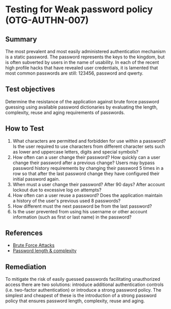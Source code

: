 # Testing for Weak password policy (OTG-AUTHN-007)

## Summary

The most prevalent and most easily administered authentication mechanism is a static password. The password represents the keys to the kingdom, but is often subverted by users in the name of usability. In each of the recent high profile hacks that have revealed user credentials, it is lamented that most common passwords are still: 123456, password and qwerty.


## Test objectives

Determine the resistance of the application against brute force password guessing using available password dictionaries by evaluating the length, complexity, reuse and aging requirements of passwords.


## How to Test

1. What characters are permitted and forbidden for use within a password? Is the user required to use characters from different character sets such as lower and uppercase letters, digits and special symbols?
2. How often can a user change their password? How quickly can a user change their password after a previous change? Users may bypass password history requirements by changing their password 5 times in a row so that after the last password change they have configured their initial password again.
3. When must a user change their password? After 90 days? After account lockout due to excessive log on attempts?
4. How often can a user reuse a password? Does the application maintain a history of the user's previous used 8 passwords?
5. How different must the next password be from the last password?
6. Is the user prevented from using his username or other account information (such as first or last name) in the password?


## References

* [Brute Force Attacks](https://www.owasp.org/index.php/Brute_force_attack)
* [Password length & complexity](https://www.owasp.org/index.php/Password_length_%26_complexity)


## Remediation

To mitigate the risk of easily guessed passwords facilitating unauthorized access there are two solutions: introduce additional authentication controls (i.e. two-factor authentication) or introduce a strong password policy. The simplest and cheapest of these is the introduction of a strong password policy that ensures password length, complexity, reuse and aging.
